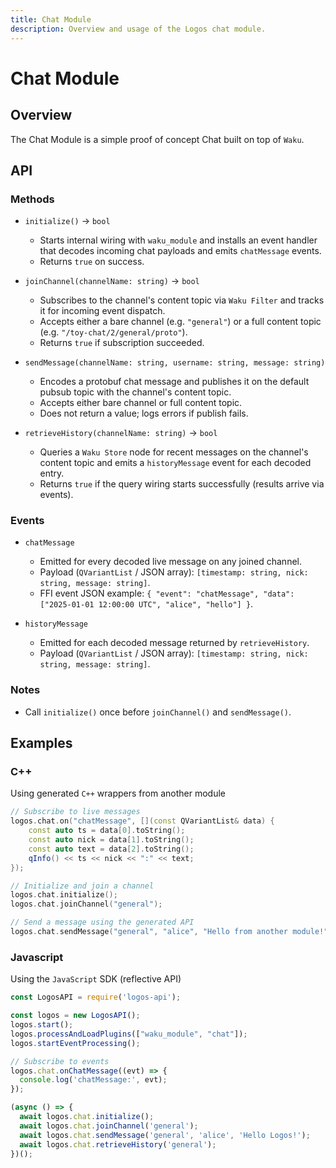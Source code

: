 ```yaml
---
title: Chat Module
description: Overview and usage of the Logos chat module.
---
```


# Chat Module

## Overview

The Chat Module is a simple proof of concept Chat built on top of `Waku`.

## API

### Methods

- `initialize()` → `bool`
  - Starts internal wiring with `waku_module` and installs an event handler that decodes incoming chat payloads and emits `chatMessage` events.
  - Returns `true` on success.

- `joinChannel(channelName: string)` → `bool`
  - Subscribes to the channel's content topic via `Waku Filter` and tracks it for incoming event dispatch.
  - Accepts either a bare channel (e.g. `"general"`) or a full content topic (e.g. `"/toy-chat/2/general/proto"`).
  - Returns `true` if subscription succeeded.

- `sendMessage(channelName: string, username: string, message: string)`
  - Encodes a protobuf chat message and publishes it on the default pubsub topic with the channel's content topic.
  - Accepts either bare channel or full content topic.
  - Does not return a value; logs errors if publish fails.

- `retrieveHistory(channelName: string)` → `bool`
  - Queries a `Waku Store` node for recent messages on the channel's content topic and emits a `historyMessage` event for each decoded entry.
  - Returns `true` if the query wiring starts successfully (results arrive via events).

### Events

- `chatMessage`
  - Emitted for every decoded live message on any joined channel.
  - Payload (`QVariantList` / JSON array): `[timestamp: string, nick: string, message: string]`.
  - FFI event JSON example: `{ "event": "chatMessage", "data": ["2025-01-01 12:00:00 UTC", "alice", "hello"] }`.

- `historyMessage`
  - Emitted for each decoded message returned by `retrieveHistory`.
  - Payload (`QVariantList` / JSON array): `[timestamp: string, nick: string, message: string]`.

### Notes

- Call `initialize()` once before `joinChannel()` and `sendMessage()`.

## Examples

### C++

Using generated `C++` wrappers from another module

```cpp
// Subscribe to live messages
logos.chat.on("chatMessage", [](const QVariantList& data) {
    const auto ts = data[0].toString();
    const auto nick = data[1].toString();
    const auto text = data[2].toString();
    qInfo() << ts << nick << ":" << text;
});

// Initialize and join a channel
logos.chat.initialize();
logos.chat.joinChannel("general");

// Send a message using the generated API
logos.chat.sendMessage("general", "alice", "Hello from another module!");
```

### Javascript

Using the `JavaScript` SDK (reflective API)

```javascript
const LogosAPI = require('logos-api');

const logos = new LogosAPI();
logos.start();
logos.processAndLoadPlugins(["waku_module", "chat"]);
logos.startEventProcessing();

// Subscribe to events
logos.chat.onChatMessage((evt) => {
  console.log('chatMessage:', evt);
});

(async () => {
  await logos.chat.initialize();
  await logos.chat.joinChannel('general');
  await logos.chat.sendMessage('general', 'alice', 'Hello Logos!');
  await logos.chat.retrieveHistory('general');
})();
```
